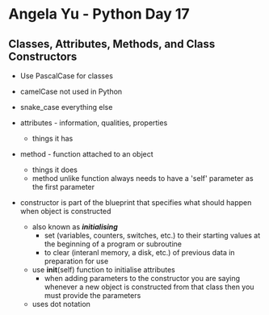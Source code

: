 # Angela Yu - Python Day 17
## Classes, Attributes, Methods, and Class Constructors

- Use PascalCase for classes
- camelCase not used in Python
- snake_case everything else  


- attributes - information, qualities, properties
  - things it has  


- method - function attached to an object
  - things it does 
  - method unlike function always needs to have a 'self' parameter as the first parameter


- constructor is part of the blueprint that specifies what should happen when object is constructed
  - also known as <b><i>initialising</b></i>
    - set (variables, counters, switches, etc.) to their starting values at the beginning of a program or subroutine  
    - to clear (interanl memory, a disk, etc.) of previous data in preparation for use  
  - use __init__(self) function  to initialise attributes
    - when adding parameters to the constructor you are saying whenever a new object is constructed from that class then you must provide the parameters  
  - uses dot notation
  
